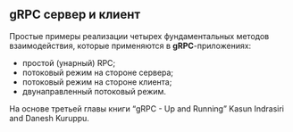 ## gRPC сервер и клиент
Простые примеры реализации  четырех фундаментальных методов взаимодействия,
которые применяются в **gRPC**-приложениях:
 - простой (унарный) RPC;
 - потоковый режим на стороне сервера;
 - потоковый режим на стороне клиента;
 - двунаправленный потоковый режим.
 
На основе третьей главы книги “gRPC - Up and Running” Kasun Indrasiri and Danesh Kuruppu.
